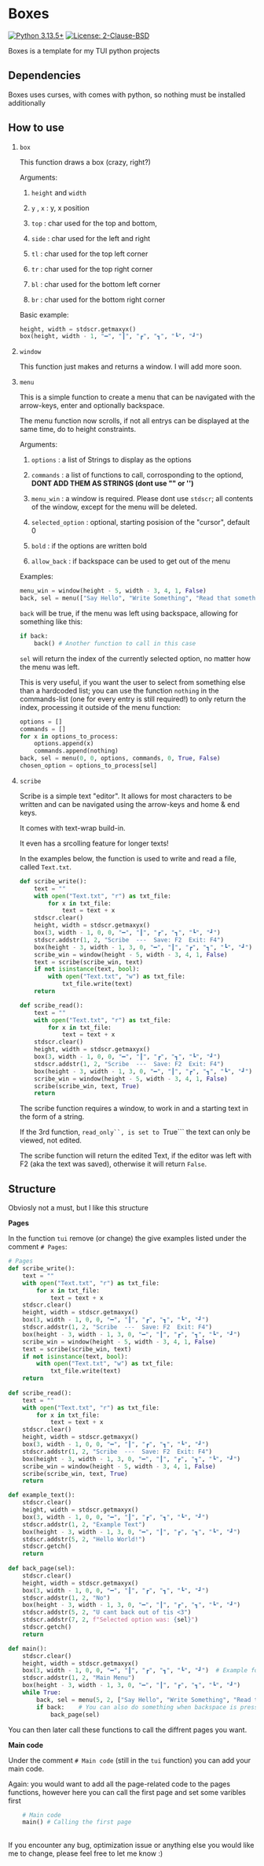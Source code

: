 # Boxes
[![Python 3.13.5+](https://img.shields.io/badge/python-3.13.5+-blue.svg)](https://www.python.org/downloads/) [![License: 2-Clause-BSD](https://img.shields.io/badge/BSD-yellow.svg)](https://opensource.org/license/bsd-2-clause)

Boxes is a template for my TUI python projects

## Dependencies

Boxes uses curses, with comes with python, so nothing must be installed additionally

## How to use
1. ```box```

   This function draws a box (crazy, right?)
   
   Arguments:
   
     1. ```height``` and ```width```
   
     2. ```y``` , ```x``` : y, x position
   
     3. ```top``` : char used for  the top and bottom,
   
     4. ```side``` : char used for the left and right
   
     5. ```tl``` : char used for the top left corner
   
     6. ```tr``` : char used for the top right corner
   
     7. ```bl``` : char used for the bottom left corner
   
     8. ```br``` : char used for the bottom right corner
   
   Basic example:
   ```Python
   height, width = stdscr.getmaxyx()
   box(height, width - 1, "━", "┃", "┏", "┓", "┗", "┛")    
   ```

3. ```window```
 
   This function just makes and returns a window. I will add more soon.

4. ```menu```

   This is a simple function to create a menu that can be navigated with the arrow-keys, enter and optionally backspace.

   The menu function now scrolls, if not all entrys can be displayed at the same time, do to height constraints.
   
   Arguments:
   
     1. ```options``` : a list of Strings to display as the options

     2. ```commands``` : a list of functions to call, corrosponding to the optiond, **DONT ADD THEM AS STRINGS (dont use "" or '')**

     3. ```menu_win``` : a window is required. Please dont use ```stdscr```; all contents of the window, except for the menu will be deleted.

     3. ```selected_option``` : optional, starting posision of the "cursor", default 0

     4. ```bold``` : if the options are written bold

     5. ```allow_back``` : if backspace can be used to get out of the menu

   Examples:

   ```Python
   menu_win = window(height - 5, width - 3, 4, 1, False)
   back, sel = menu(["Say Hello", "Write Something", "Read that something", "Menu scroll test", "Quit"], [example_text, scribe_write, scribe_read, menu_scroll, bye], menu_win, 0, True, True) # Example of the menu function
   ```

   ```back``` will be true, if the menu was left using backspace, allowing for something like this:

   ```Python
   if back:
       back() # Another function to call in this case
   ```

   ```sel``` will return the index of the currently selected option, no matter how the menu was left.

   This is very useful, if you want the user to select from something else than a hardcoded list; you can use the function ```nothing``` in the commands-list (one for every entry is still required!) to only return the index, processing it outside of the menu function:

   ```Python
   options = []
   commands = []
   for x in options_to_process:
       options.append(x)
       commands.append(nothing)
   back, sel = menu(0, 0, options, commands, 0, True, False)
   chosen_option = options_to_process[sel]
   ```
5. ```scribe```
    
    Scribe is a simple text "editor". It allows for most characters to be written and can be navigated using the arrow-keys and home & end keys.
    
    It comes with text-wrap build-in.

    It even has a srcolling feature for longer texts!

    In the examples below, the function is used to write and read a file, called ```Text.txt```.

    ```Python
    def scribe_write():
        text = ""
        with open("Text.txt", "r") as txt_file:
            for x in txt_file:
                text = text + x
        stdscr.clear()
        height, width = stdscr.getmaxyx()
        box(3, width - 1, 0, 0, "━", "┃", "┏", "┓", "┗", "┛")
        stdscr.addstr(1, 2, "Scribe  ---  Save: F2  Exit: F4")
        box(height - 3, width - 1, 3, 0, "━", "┃", "┏", "┓", "┗", "┛")
        scribe_win = window(height - 5, width - 3, 4, 1, False)
        text = scribe(scribe_win, text)
        if not isinstance(text, bool):
            with open("Text.txt", "w") as txt_file:
                txt_file.write(text)
        return
    
    def scribe_read():
        text = ""
        with open("Text.txt", "r") as txt_file:
            for x in txt_file:
                text = text + x
        stdscr.clear()
        height, width = stdscr.getmaxyx()
        box(3, width - 1, 0, 0, "━", "┃", "┏", "┓", "┗", "┛")
        stdscr.addstr(1, 2, "Scribe  ---  Save: F2  Exit: F4")
        box(height - 3, width - 1, 3, 0, "━", "┃", "┏", "┓", "┗", "┛")
        scribe_win = window(height - 5, width - 3, 4, 1, False)
        scribe(scribe_win, text, True)
        return
    ```

    The scribe function requires a window, to work in and a starting text in the form of a string.
    
    If the 3rd function, ```read_only``, is set to ```True``` the text can only be viewed, not edited.

    The scribe function will return the edited Text, if the editor was left with F2 (aka the text was saved), otherwise it will return ```False```.

## Structure

Obviosly not a must, but I like this structure

**Pages**

In the function ``` tui ``` remove (or change) the give examples listed under the comment ``` # Pages ```:

```Python
# Pages
def scribe_write():
    text = ""
    with open("Text.txt", "r") as txt_file:
        for x in txt_file:
            text = text + x
    stdscr.clear()
    height, width = stdscr.getmaxyx()
    box(3, width - 1, 0, 0, "━", "┃", "┏", "┓", "┗", "┛")
    stdscr.addstr(1, 2, "Scribe  ---  Save: F2  Exit: F4")
    box(height - 3, width - 1, 3, 0, "━", "┃", "┏", "┓", "┗", "┛")
    scribe_win = window(height - 5, width - 3, 4, 1, False)
    text = scribe(scribe_win, text)
    if not isinstance(text, bool):
        with open("Text.txt", "w") as txt_file:
            txt_file.write(text)
    return
    
def scribe_read():
    text = ""
    with open("Text.txt", "r") as txt_file:
        for x in txt_file:
            text = text + x
    stdscr.clear()
    height, width = stdscr.getmaxyx()
    box(3, width - 1, 0, 0, "━", "┃", "┏", "┓", "┗", "┛")
    stdscr.addstr(1, 2, "Scribe  ---  Save: F2  Exit: F4")
    box(height - 3, width - 1, 3, 0, "━", "┃", "┏", "┓", "┗", "┛")
    scribe_win = window(height - 5, width - 3, 4, 1, False)
    scribe(scribe_win, text, True)
    return

def example_text():
    stdscr.clear()
    height, width = stdscr.getmaxyx()
    box(3, width - 1, 0, 0, "━", "┃", "┏", "┓", "┗", "┛")
    stdscr.addstr(1, 2, "Example Text")
    box(height - 3, width - 1, 3, 0, "━", "┃", "┏", "┓", "┗", "┛")
    stdscr.addstr(5, 2, "Hello World!")
    stdscr.getch()
    return
    
def back_page(sel):
    stdscr.clear()
    height, width = stdscr.getmaxyx()
    box(3, width - 1, 0, 0, "━", "┃", "┏", "┓", "┗", "┛")
    stdscr.addstr(1, 2, "No")
    box(height - 3, width - 1, 3, 0, "━", "┃", "┏", "┓", "┗", "┛")
    stdscr.addstr(5, 2, "U cant back out of tis <3")
    stdscr.addstr(7, 2, f"Selected option was: {sel}")
    stdscr.getch()
    return

def main():
    stdscr.clear()
    height, width = stdscr.getmaxyx()
    box(3, width - 1, 0, 0, "━", "┃", "┏", "┓", "┗", "┛")  # Example for the box function
    stdscr.addstr(1, 2, "Main Menu")
    box(height - 3, width - 1, 3, 0, "━", "┃", "┏", "┓", "┗", "┛")
    while True:
        back, sel = menu(5, 2, ["Say Hello", "Write Something", "Read that something", "Quit"], [example_text, scribe_write, scribe_read, bye], 0, True, True)  # Example on how to use the menu function
        if back:    # You can also do something when backspace is pressed (like go back one page or something) ... have to set allow_back = True though
            back_page(sel)
```
You can then later call these functions to call the diffrent pages you want.

**Main code**

Under the comment ``` # Main code ``` (still in the ``` tui ``` function) you can add your main code.

Again: you would want to add all the page-related code to the pages functions, however here you can call the first page and set some varibles first

```Python
    # Main code
    main() # Calling the first page
```

##
If you encounter any bug, optimization issue or anything else you would like me to change, please feel free to let me know :)